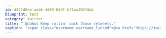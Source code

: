 ```yaml
---
id: d42fd0ee-aeb6-4d99-b50f-b71ea4047dab
blueprint: text
category: twitter
title: "'@dahul Keep rollin' back those retweets."
caption: '<span class="username username_linked">@<a href="https://twitter.com/dahul" title="Darren Hull (dahul)">dahul</a></span> Keep rollin'' back those retweets.'
---
```

